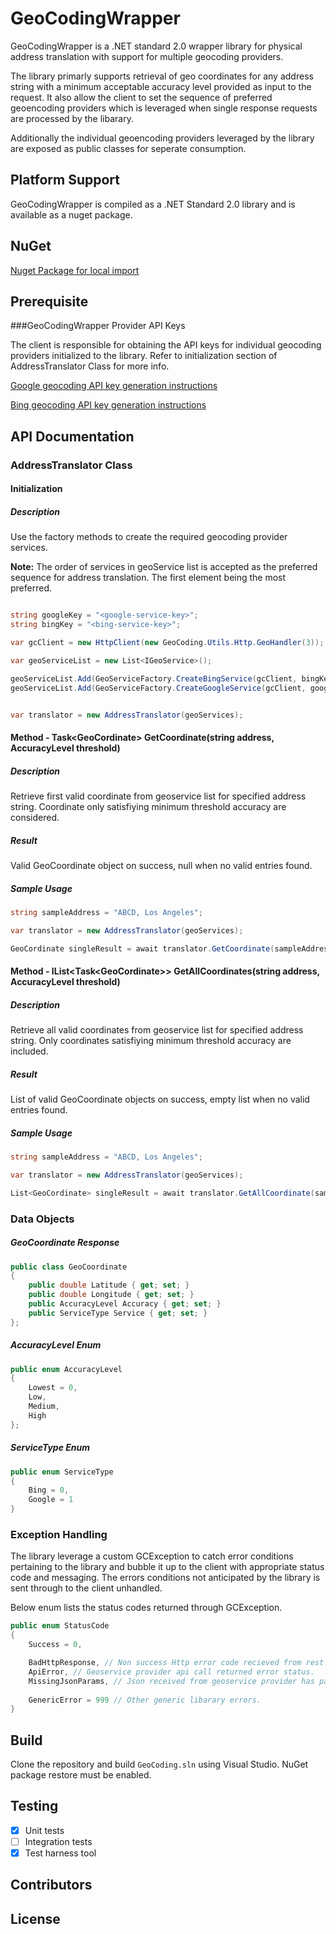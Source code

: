 ﻿GeoCodingWrapper
=====================

GeoCodingWrapper is a .NET standard 2.0 wrapper library for physical address translation with support for multiple geocoding providers.

The library primarly supports retrieval of geo coordinates for any address string with a minimum acceptable accuracy level provided as input to the request. It also allow the client to set the sequence of preferred geoencoding providers which is leveraged when single response requests are processed by the libarary.

Additionally the individual geoencoding providers leveraged by the library are exposed as public classes for seperate consumption.

## Platform Support

GeoCodingWrapper is compiled as a .NET Standard 2.0 library and is available as a nuget package.

## NuGet

[Nuget Package for local import](../NugetPackage/)

## Prerequisite
###GeoCodingWrapper Provider API Keys

The client is responsible for obtaining the API keys for individual geocoding providers initialized to the library. Refer to initialization section of AddressTranslator Class for more info.

[Google geocoding API key generation instructions](https://developers.google.com/maps/documentation/geocoding/get-api-key)

[Bing geocoding API key generation instructions](https://docs.microsoft.com/en-us/bingmaps/getting-started/bing-maps-dev-center-help/getting-a-bing-maps-key)
        
## API Documentation

### AddressTranslator Class

#### Initialization

##### Description
Use the factory methods to create the required geocoding provider services.

**Note:** The order of services in geoService list is accepted as the preferred sequence for address translation. The first element being the most preferred.

```csharp

string googleKey = "<google-service-key>";
string bingKey = "<bing-service-key>";

var gcClient = new HttpClient(new GeoCoding.Utils.Http.GeoHandler(3));

var geoServiceList = new List<IGeoService>();

geoServiceList.Add(GeoServiceFactory.CreateBingService(gcClient, bingKey));
geoServiceList.Add(GeoServiceFactory.CreateGoogleService(gcClient, googleKey));


var translator = new AddressTranslator(geoServices);
```

#### Method - Task\<GeoCordinate\> GetCoordinate(string address, AccuracyLevel threshold)

##### Description
Retrieve first valid coordinate from geoservice list for specified address string. Coordinate only satisfiying minimum threshold accuracy are considered.

##### Result
Valid GeoCoordinate object on success, null when no valid entries found.

##### Sample Usage
```csharp
string sampleAddress = "ABCD, Los Angeles";

var translator = new AddressTranslator(geoServices);

GeoCordinate singleResult = await translator.GetCoordinate(sampleAddress, GeoCoding.Data.AccuracyLevel.Lowest);
```

#### Method - IList<Task\<GeoCordinate\>> GetAllCoordinates(string address, AccuracyLevel threshold)

##### Description
Retrieve all valid coordinates from geoservice list for specified address string. Only coordinates satisfiying minimum threshold accuracy are included.

##### Result
List of valid GeoCoordinate objects on success, empty list when no valid entries found.

##### Sample Usage
```csharp
string sampleAddress = "ABCD, Los Angeles";

var translator = new AddressTranslator(geoServices);

List<GeoCordinate> singleResult = await translator.GetAllCoordinate(sampleAddress, GeoCoding.Data.AccuracyLevel.Lowest);
```

### Data Objects
##### GeoCoordinate Response
```csharp
public class GeoCoordinate
{
    public double Latitude { get; set; }
    public double Longitude { get; set; }
    public AccuracyLevel Accuracy { get; set; }
    public ServiceType Service { get; set; }
};
```
##### AccuracyLevel Enum
```csharp
public enum AccuracyLevel
{
    Lowest = 0,
    Low,
    Medium,
    High
};
```

##### ServiceType Enum
```csharp
public enum ServiceType
{
    Bing = 0,
    Google = 1
}
```

### Exception Handling

The library leverage a custom GCException to catch error conditions pertaining to the library and bubble it up to the client with appropriate status code and messaging. The errors conditions not anticipated by the library is sent through to the client unhandled.

Below enum lists the status codes returned through GCException.

```csharp
public enum StatusCode
{
    Success = 0,

    BadHttpResponse, // Non success Http error code recieved from rest calls.
    ApiError, // Geoservice provider api call returned error status. 
    MissingJsonParams, // Json received from geoservice provider has parameters missing.
    
    GenericError = 999 // Other generic libarary errors.
}
```


## Build

Clone the repository and build `GeoCoding.sln` using Visual Studio. NuGet package restore must be enabled.

## Testing

- [x] Unit tests
- [ ] Integration tests
- [x] Test harness tool

## Contributors


## License